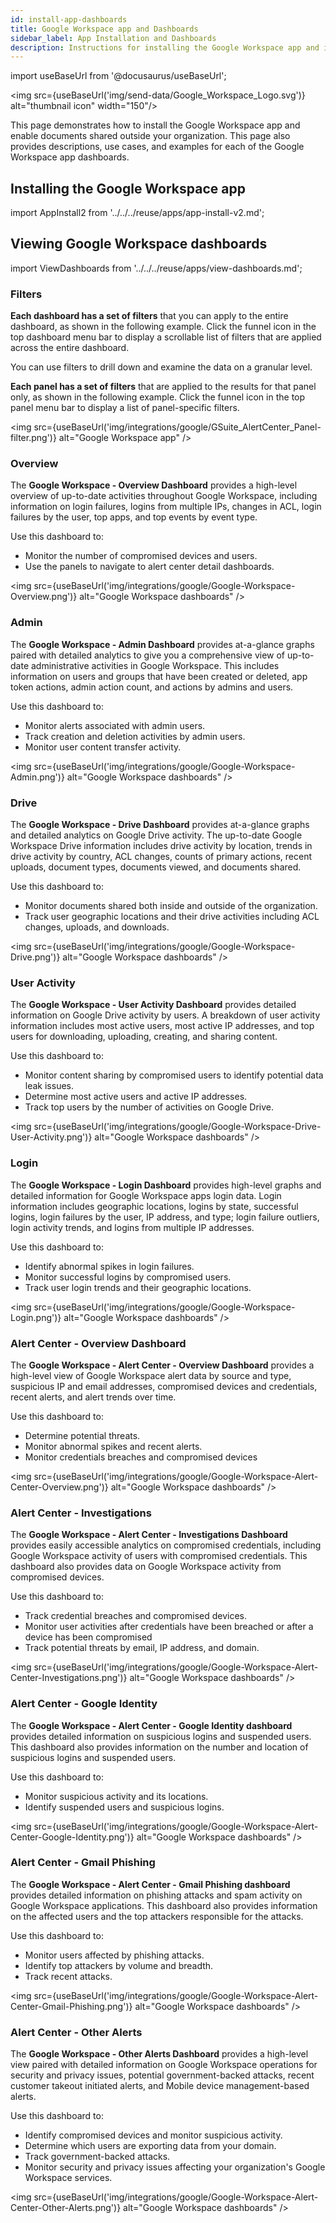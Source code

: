 ```yaml
---
id: install-app-dashboards
title: Google Workspace app and Dashboards
sidebar_label: App Installation and Dashboards
description: Instructions for installing the Google Workspace app and information about each of the dashboards.
---
```


import useBaseUrl from '@docusaurus/useBaseUrl';

<img src={useBaseUrl('img/send-data/Google_Workspace_Logo.svg')} alt="thumbnail icon" width="150"/>

This page demonstrates how to install the Google Workspace app and enable documents shared outside your organization. This page also provides descriptions, use cases, and examples for each of the Google Workspace app dashboards.

## Installing the Google Workspace app

import AppInstall2 from '../../../reuse/apps/app-install-v2.md';

<AppInstall2/>

## Viewing Google Workspace dashboards​

import ViewDashboards from '../../../reuse/apps/view-dashboards.md';

<ViewDashboards/>

### Filters   

**Each dashboard has a set of filters** that you can apply to the entire dashboard, as shown in the following example. Click the funnel icon in the top dashboard menu bar to display a scrollable list of filters that are applied across the entire dashboard.

You can use filters to drill down and examine the data on a granular level.

**Each panel has a set of filters** that are applied to the results for that panel only, as shown in the following example. Click the funnel icon in the top panel menu bar to display a list of panel-specific filters.

<img src={useBaseUrl('img/integrations/google/GSuite_AlertCenter_Panel-filter.png')} alt="Google Workspace app" />

### Overview

The **Google Workspace - Overview Dashboard** provides a high-level overview of up-to-date activities throughout Google Workspace, including information on login failures, logins from multiple IPs, changes in ACL, login failures by the user, top apps, and top events by event type.

Use this dashboard to:
* Monitor the number of compromised devices and users.
* Use the panels to navigate to alert center detail dashboards.

<img src={useBaseUrl('img/integrations/google/Google-Workspace-Overview.png')} alt="Google Workspace dashboards" />


### Admin

The **Google Workspace - Admin Dashboard** provides at-a-glance graphs paired with detailed analytics to give you a comprehensive view of up-to-date administrative activities in Google Workspace. This includes information on users and groups that have been created or deleted, app token actions, admin action count, and actions by admins and users.

Use this dashboard to:
* Monitor alerts associated with admin users.
* Track creation and deletion activities by admin users.
* Monitor user content transfer activity.

<img src={useBaseUrl('img/integrations/google/Google-Workspace-Admin.png')} alt="Google Workspace dashboards" />


### Drive

The **Google Workspace - Drive Dashboard** provides at-a-glance graphs and detailed analytics on Google Drive activity. The up-to-date Google Workspace Drive information includes drive activity by location, trends in drive activity by country, ACL changes, counts of primary actions, recent uploads, document types, documents viewed, and documents shared.

Use this dashboard to:
* Monitor documents shared both inside and outside of the organization.
* Track user geographic locations and their drive activities including ACL changes, uploads, and downloads.

<img src={useBaseUrl('img/integrations/google/Google-Workspace-Drive.png')} alt="Google Workspace dashboards" />


### User Activity

The **Google Workspace - User Activity Dashboard** provides detailed information on Google Drive activity by users. A breakdown of user activity information includes most active users, most active IP addresses, and top users for downloading, uploading, creating, and sharing content.

Use this dashboard to:
* Monitor content sharing by compromised users to identify potential data leak issues.
* Determine most active users and active IP addresses.
* Track top users by the number of activities on Google Drive.

<img src={useBaseUrl('img/integrations/google/Google-Workspace-Drive-User-Activity.png')} alt="Google Workspace dashboards" />


### Login

The **Google Workspace - Login Dashboard** provides high-level graphs and detailed information for Google Workspace apps login data. Login information includes geographic locations, logins by state, successful logins, login failures by the user, IP address, and type; login failure outliers, login activity trends, and logins from multiple IP addresses.

Use this dashboard to:
* Identify abnormal spikes in login failures.
* Monitor successful logins by compromised users.
* Track user login trends and their geographic locations.

<img src={useBaseUrl('img/integrations/google/Google-Workspace-Login.png')} alt="Google Workspace dashboards" />


### Alert Center - Overview Dashboard

The **Google Workspace - Alert Center - Overview Dashboard** provides a high-level view of Google Workspace alert data by source and type, suspicious IP and email addresses, compromised devices and credentials, recent alerts, and alert trends over time.

Use this dashboard to:
* Determine potential threats.
* Monitor abnormal spikes and recent alerts.
* Monitor credentials breaches and compromised devices

<img src={useBaseUrl('img/integrations/google/Google-Workspace-Alert-Center-Overview.png')} alt="Google Workspace dashboards" />



### Alert Center - Investigations

The **Google Workspace - Alert Center - Investigations Dashboard** provides easily accessible analytics on compromised credentials, including Google Workspace activity of users with compromised credentials. This dashboard also provides data on Google Workspace activity from compromised devices.

Use this dashboard to:
* Track credential breaches and compromised devices.
* Monitor user activities after credentials have been breached or after a device has been compromised
* Track potential threats by email, IP address, and domain.

<img src={useBaseUrl('img/integrations/google/Google-Workspace-Alert-Center-Investigations.png')} alt="Google Workspace dashboards" />


### Alert Center - Google Identity

The **Google Workspace - Alert Center - Google Identity dashboard** provides detailed information on suspicious logins and suspended users. This dashboard also provides information on the number and location of suspicious logins and suspended users.

Use this dashboard to:
* Monitor suspicious activity and its locations.
* Identify suspended users and suspicious logins.

<img src={useBaseUrl('img/integrations/google/Google-Workspace-Alert-Center-Google-Identity.png')} alt="Google Workspace dashboards" />


### Alert Center - Gmail Phishing

The **Google Workspace - Alert Center - Gmail Phishing dashboard** provides detailed information on phishing attacks and spam activity on Google Workspace applications. This dashboard also provides information on the affected users and the top attackers responsible for the attacks.

Use this dashboard to:
* Monitor users affected by phishing attacks.
* Identify top attackers by volume and breadth.
* Track recent attacks.

<img src={useBaseUrl('img/integrations/google/Google-Workspace-Alert-Center-Gmail-Phishing.png')} alt="Google Workspace dashboards" />

### Alert Center - Other Alerts

The **Google Workspace - Other Alerts Dashboard** provides a high-level view paired with detailed information on Google Workspace operations for security and privacy issues, potential government-backed attacks, recent customer takeout initiated alerts, and  Mobile device management-based alerts.

Use this dashboard to:
* Identify compromised devices and monitor suspicious activity.
* Determine which users are exporting data from your domain.
* Track government-backed attacks.
* Monitor security and privacy issues affecting your organization's Google Workspace services.

<img src={useBaseUrl('img/integrations/google/Google-Workspace-Alert-Center-Other-Alerts.png')} alt="Google Workspace dashboards" />
